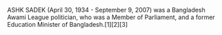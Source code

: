 ASHK SADEK (April 30, 1934 - September 9, 2007) was a Bangladesh Awami League politician, who was a Member of Parliament, and a former Education Minister of Bangladesh.[1][2][3]
